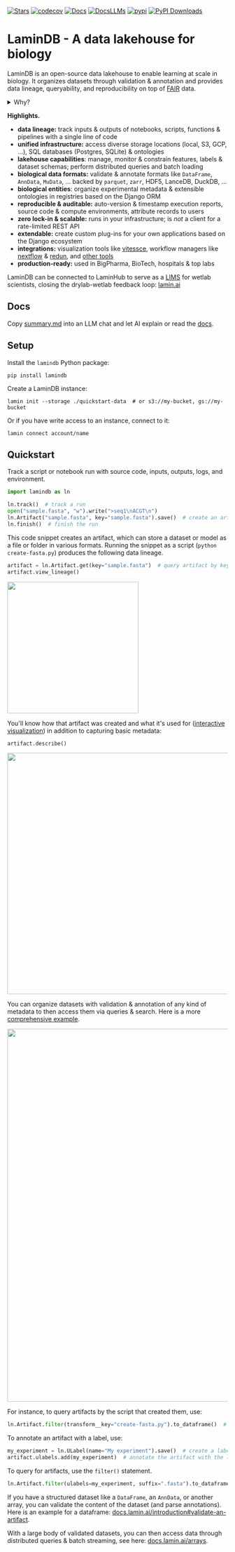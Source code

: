 [![Stars](https://img.shields.io/github/stars/laminlabs/lamindb?logo=GitHub)](https://github.com/laminlabs/lamindb)
[![codecov](https://codecov.io/gh/laminlabs/lamindb/branch/main/graph/badge.svg?token=VKMRJ7OWR3)](https://codecov.io/gh/laminlabs/lamindb)
[![Docs](https://img.shields.io/badge/docs-humans-yellow)](https://docs.lamin.ai)
[![DocsLLMs](https://img.shields.io/badge/docs-LLMs-yellow)](https://docs.lamin.ai/summary.md)
[![pypi](https://img.shields.io/pypi/v/lamindb?color=blue&label=pypi%20package)](https://pypi.org/project/lamindb)
[![PyPI Downloads](https://img.shields.io/pepy/dt/lamindb?logo=pypi)](https://pepy.tech/project/lamindb)

# LaminDB - A data lakehouse for biology

LaminDB is an open-source data lakehouse to enable learning at scale in biology.
It organizes datasets through validation & annotation and provides data lineage, queryability, and reproducibility on top of [FAIR](https://en.wikipedia.org/wiki/FAIR_data) data.

<details>
<summary>Why?</summary>

Reproducing analytical results or understanding how a dataset or model was created can be a pain.
Let alone training models on historical data, LIMS & ELN systems, orthogonal assays, or datasets generated by other teams.

Biological datasets are typically managed with versioned storage systems, GUI-focused community or SaaS platforms, structureless data lakes, rigid data warehouses (SQL, monolithic arrays), and data lakehouses for tabular data.

LaminDB extends the lakehouse architecture to biological registries & datasets beyond tables (`DataFrame`, `AnnData`, `.zarr`, `.tiledbsoma`, ...) with enough structure to enable queries and enough freedom to keep the pace of R&D high.
Moreover, it provides context through data lineage -- tracing data and code, scientists and models -- and abstractions for biological domain knowledge and experimental metadata.

</details>

**Highlights.**

- **data lineage:** track inputs & outputs of notebooks, scripts, functions & pipelines with a single line of code
- **unified infrastructure:** access diverse storage locations (local, S3, GCP, ...), SQL databases (Postgres, SQLite) & ontologies
- **lakehouse capabilities**: manage, monitor & constrain features, labels & dataset schemas; perform distributed queries and batch loading
- **biological data formats:** validate & annotate formats like `DataFrame`, `AnnData`, `MuData`, ... backed by `parquet`, `zarr`, HDF5, LanceDB, DuckDB, ...
- **biological entities**: organize experimental metadata & extensible ontologies in registries based on the Django ORM
- **reproducible & auditable:** auto-version & timestamp execution reports, source code & compute environments, attribute records to users
- **zero lock-in & scalable:** runs in your infrastructure; is _not_ a client for a rate-limited REST API
- **extendable:** create custom plug-ins for your own applications based on the Django ecosystem
- **integrations:** visualization tools like [vitessce](https://docs.lamin.ai/vitessce), workflow managers like [nextflow](https://docs.lamin.ai/nextflow) & [redun](https://docs.lamin.ai/redun), and [other tools](https://docs.lamin.ai/integrations)
- **production-ready:** used in BigPharma, BioTech, hospitals & top labs

LaminDB can be connected to LaminHub to serve as a [LIMS](https://en.wikipedia.org/wiki/Laboratory_information_management_system) for wetlab scientists, closing the drylab-wetlab feedback loop: [lamin.ai](https://lamin.ai)

## Docs

Copy [summary.md](https://docs.lamin.ai/summary.md) into an LLM chat and let AI explain or read the [docs](https://docs.lamin.ai).

## Setup

<!-- copied from quick-setup-lamindb.md -->

Install the `lamindb` Python package:

```shell
pip install lamindb
```

Create a LaminDB instance:

```shell
lamin init --storage ./quickstart-data  # or s3://my-bucket, gs://my-bucket
```

Or if you have write access to an instance, connect to it:

```shell
lamin connect account/name
```

## Quickstart

<!-- copied from preface.md -->

Track a script or notebook run with source code, inputs, outputs, logs, and environment.

<!-- copied from py-quickstart.py -->

```python
import lamindb as ln

ln.track()  # track a run
open("sample.fasta", "w").write(">seq1\nACGT\n")
ln.Artifact("sample.fasta", key="sample.fasta").save()  # create an artifact
ln.finish()  # finish the run
```

<!-- from here on, slight deviation from preface.md, where all this is treated in the walk through in more depth -->

This code snippet creates an artifact, which can store a dataset or model as a file or folder in various formats.
Running the snippet as a script (`python create-fasta.py`) produces the following data lineage.

```python
artifact = ln.Artifact.get(key="sample.fasta")  # query artifact by key
artifact.view_lineage()
```

<img src="https://lamin-site-assets.s3.amazonaws.com/.lamindb/EkQATsQL5wqC95Wj0005.png" width="300">

You'll know how that artifact was created and what it's used for ([interactive visualization](https://lamin.ai/laminlabs/lamindata/artifact/8incOOgjn6F0K1TS)) in addition to capturing basic metadata:

```python
artifact.describe()
```

<img src="https://lamin-site-assets.s3.amazonaws.com/.lamindb/BOTCBgHDAvwglN3U0002.png" width="550">

You can organize datasets with validation & annotation of any kind of metadata to then access them via queries & search. Here is a more [comprehensive example](https://lamin.ai/laminlabs/lamindata/artifact/9K1dteZ6Qx0EXK8g).

<img src="https://lamin-site-assets.s3.amazonaws.com/.lamindb/6sofuDVvTANB0f480002.png" width="850">

For instance, to query artifacts by the script that created them, use:

```python
ln.Artifact.filter(transform__key="create-fasta.py").to_dataframe()  # query artifacts by transform key
```

To annotate an artifact with a label, use:

```python
my_experiment = ln.ULabel(name="My experiment").save()  # create a label in the universal label ontology
artifact.ulabels.add(my_experiment)  # annotate the artifact with the label
```

To query for artifacts, use the `filter()` statement.

```python
ln.Artifact.filter(ulabels=my_experiment, suffix=".fasta").to_dataframe()  # query with ulabel and suffix
```

If you have a structured dataset like a `DataFrame`, an `AnnData`, or another array, you can validate the content of the dataset (and parse annotations).
Here is an example for a dataframe: [docs.lamin.ai/introduction#validate-an-artifact](https://docs.lamin.ai/introduction#validate-an-artifact).

With a large body of validated datasets, you can then access data through distributed queries & batch streaming, see here: [docs.lamin.ai/arrays](https://docs.lamin.ai/arrays).
